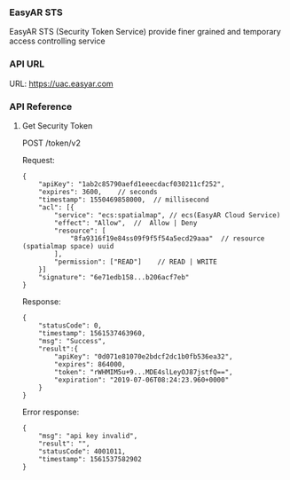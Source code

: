 ### EasyAR STS

EasyAR STS (Security Token Service) provide finer grained and temporary access controlling service

### API URL

URL: https://uac.easyar.com 

### API Reference

1. Get Security Token

    POST /token/v2
    
    Request:
    
    ```
    {
        "apiKey": "1ab2c85790aefd1eeecdacf030211cf252",   
        "expires": 3600,    // seconds
        "timestamp": 1550469858000,  // millisecond
        "acl": [{
            "service": "ecs:spatialmap", // ecs(EasyAR Cloud Service)
            "effect": "Allow",  //  Allow | Deny
            "resource": [
                "8fa9316f19e84ss09f9f5f54a5ecd29aaa"  // resource (spatialmap space) uuid
            ],
            "permission": ["READ"]    // READ | WRITE
        }] 
        "signature": "6e71edb158...b206acf7eb"  
    }
    ```
    
    Response:
    
    ```
    {
        "statusCode": 0,
        "timestamp": 1561537463960,
        "msg": "Success",
        "result":{
            "apiKey": "0d071e81070e2bdcf2dc1b0fb536ea32",
            "expires": 864000,
            "token": "rWHMIM5u+9...MDE4slLeyOJ87jstfQ==",   
            "expiration": "2019-07-06T08:24:23.960+0000"    
        }
    }

    ```
         
    Error response:
    
    ```
    {
        "msg": "api key invalid",
        "result": "",
        "statusCode": 4001011,
        "timestamp": 1561537582902
    }
    ```


